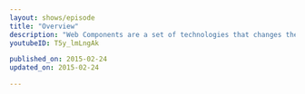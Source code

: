 ```yaml
---
layout: shows/episode
title: "Overview"
description: "Web Components are a set of technologies that changes the way you develop web apps entirely. By making components scoped and reusable in standardized way, your web development will step up to the next level. This video explains the benefit of using Web Components, how to use them, and what each technologies are like."
youtubeID: T5y_lmLngAk

published_on: 2015-02-24
updated_on: 2015-02-24

---
```


